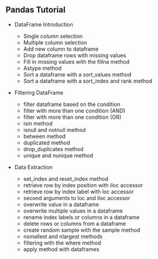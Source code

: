 ## Pandas Tutorial

* DataFrame Introduction
  * Single column selection
  * Multiple column selection
  * Add new column to dataframe
  * Drop dataframe rows with missing values
  * Fill in missing values with the fillna method
  * Astype method
  * Sort a dataframe with a sort_values method
  * Sort a dataframe with a sort_index and rank method

* Filtering DataFrame
  * filter dataframe based on the condition
  * filter with more than one condition (AND)
  * filter with more than one condition (OR)
  * isin method
  * isnull and notnull method
  * between method
  * duplicated method
  * drop_duplicates method
  * unique and nunique method

* Data Extraction
  * set_index and reset_index method
  * retrieve row by index position with iloc accessor
  * retrieve row by index label with loc accessor
  * second arguments to loc and iloc accessor
  * overwrite value in a dataframe
  * overwrite multiple values in a dataframe
  * rename index labels or columns in a dataframe
  * delete rows or columns from a dataframe
  * create random sample with the sample method
  * nsmallest and nlargest methods
  * filtering with the where method
  * apply method with dataframes
